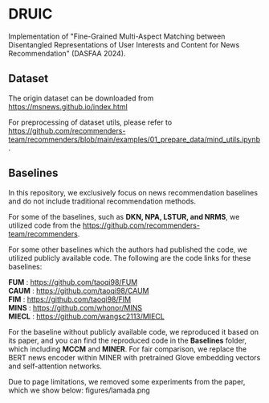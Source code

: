 # DRUIC 
Implementation of "Fine-Grained Multi-Aspect Matching between Disentangled Representations of User Interests and Content for News Recommendation" (DASFAA 2024).

## Dataset
The origin dataset can be downloaded from https://msnews.github.io/index.html

For preprocessing of dataset utils, please refer to https://github.com/recommenders-team/recommenders/blob/main/examples/01_prepare_data/mind_utils.ipynb.

## Baselines

In this repository, we exclusively focus on news recommendation baselines and do not include traditional recommendation methods.

For some of the baselines, such as **DKN, NPA, LSTUR, and NRMS**, we utilized code from the https://github.com/recommenders-team/recommenders. 

For some other baselines which the authors had published the code, we utilized publicly available code. The following are the code links for these baselines:

**FUM** : https://github.com/taoqi98/FUM  \
**CAUM** : https://github.com/taoqi98/CAUM \
**FIM** : https://github.com/taoqi98/FIM \
**MINS** : https://github.com/whonor/MINS \
**MIECL** : https://github.com/wangsc2113/MIECL 


For the baseline without publicly available code, we reproduced it based on its paper, and you can find the reproduced code in the **Baselines** folder, which including **MCCM** and **MINER**. For fair comparison, we replace the BERT news encoder within MINER with pretrained Glove embedding vectors and self-attention networks.

Due to page limitations, we removed some experiments from the paper, which we show below:
figures/lamada.png

